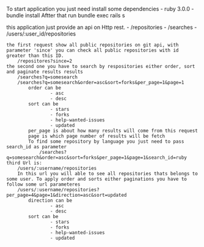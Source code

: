 To start application you just need install some dependencies
	- ruby 3.0.0
	- bundle install
Aftter that run bundle exec rails s

this application just provide an api on Http rest.
	- /repositories
	- /searches
	- /users/:user_id/repositories

	the first request show all public repositories on git api, with parameter 'since' you can check all public repositories with id greater than this ID.
		/repositores?since=2
	the second one you have to search by respositories either order, sort and paginate results results
		/searches?q=somesearch
		/searches?q=somesearch&order=asc&sort=forks&per_page=1&page=1
			order can be 
					- asc
					- desc
			sort can be
					- stars
					- forks
					- help-wanted-issues
					- updated
			per_page is about how many results will come from this request
			page is which page number of results will be fetch
			To find some repository by language you just need to pass search_id as parameter 
				/searches?q=somesearch&order=asc&sort=forks&per_page=1&page=1&search_id=ruby
	third Url is:
		/users/:username/repositories
		In this url you will able to see all repositories thats belongs to some user. To apply order and sorts either paginations you have to follow some url parameteres
		/users/:username/repositories?per_page=4&page=1&direction=asc&sort=updated
			direction can be 
					- asc
					- desc
			sort can be
					- stars
					- forks
					- help-wanted-issues
					- updated